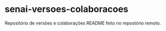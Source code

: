 # senai-versoes-colaboracoes
Repositório de versôes e colaboraçôes
README  feito no repostório remoto.

